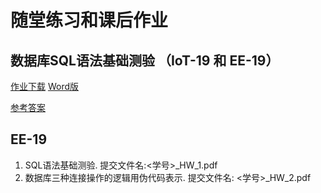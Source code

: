 # 随堂练习和课后作业


## 数据库SQL语法基础测验 （IoT-19 和 EE-19）

[作业下载](../../assets/file/DB_SQL.pdf) [Word版](../../assets/file/DB_SQL.docx)

[参考答案](../../assets/file/DB_SQL_w_Answer.zip)

## EE-19

1. SQL语法基础测验. 提交文件名:<学号>_HW_1.pdf
2. 数据库三种连接操作的逻辑用伪代码表示. 提交文件名: <学号>_HW_2.pdf



